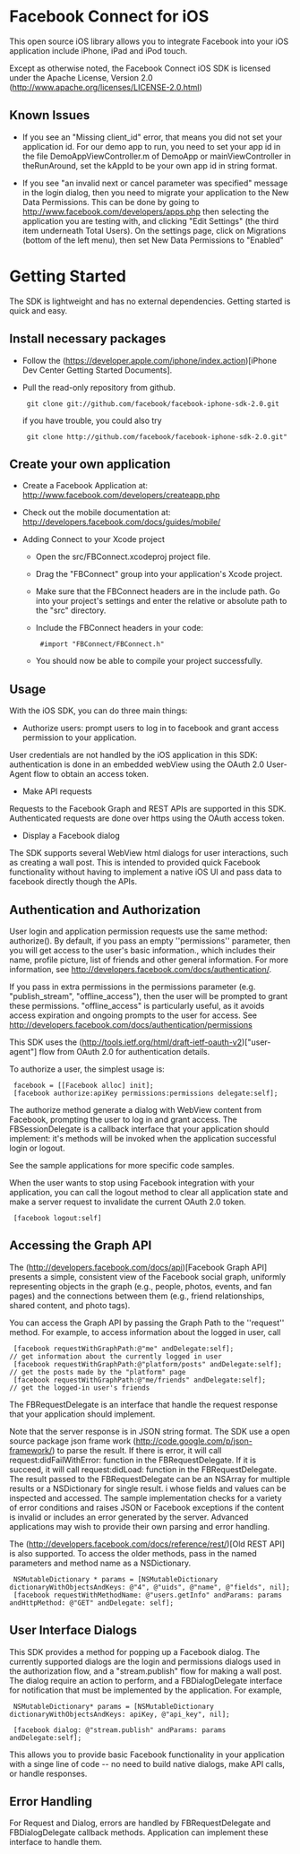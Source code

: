 Facebook Connect for iOS
===========================

This open source iOS library allows you to integrate Facebook into your iOS application include iPhone, iPad and iPod touch.

Except as otherwise noted, the Facebook Connect iOS SDK is licensed under the Apache License, Version 2.0 (http://www.apache.org/licenses/LICENSE-2.0.html)

Known Issues
------------
* If you see an "Missing client_id" error, that means you did not set your application id. For our demo app to run, you need to set your app id in the file DemoAppViewController.m of DemoApp or mainViewController in theRunAround, set the kAppId to be your own app id in string format. 

* If you see "an invalid next or cancel parameter was specified" message in the login dialog, then you need to migrate your application to the New Data Permissions. This can be done by going to http://www.facebook.com/developers/apps.php then selecting the application you are testing with, and clicking "Edit Settings" (the third item underneath Total Users). On the settings page, click on Migrations (bottom of the left menu), then set New Data Permissions to "Enabled"

Getting Started
===============

The SDK is lightweight and has no external dependencies. Getting started is quick and easy.

Install necessary packages
--------------------------

* Follow the (https://developer.apple.com/iphone/index.action)[iPhone Dev Center Getting Started Documents]. 

* Pull the read-only repository from github. 

       git clone git://github.com/facebook/facebook-iphone-sdk-2.0.git   
  
  if you have trouble, you could also try 
     
       git clone http://github.com/facebook/facebook-iphone-sdk-2.0.git"

Create your own application
---------------------------

* Create a Facebook Application at: http://www.facebook.com/developers/createapp.php

* Check out the mobile documentation at: http://developers.facebook.com/docs/guides/mobile/

* Adding Connect to your Xcode project
  * Open the src/FBConnect.xcodeproj project file.
  * Drag the "FBConnect" group into your application's Xcode project.
  * Make sure that the FBConnect headers are in the include path. Go into your project's settings and enter the relative or absolute path to the "src" directory.
  * Include the FBConnect headers in your code:

         #import "FBConnect/FBConnect.h"

  * You should now be able to compile your project successfully.

Usage
-----

With the iOS SDK, you can do three main things:

* Authorize users: prompt users to log in to facebook and grant access permission to your application.

User credentials are not handled by the iOS application in this SDK: authentication is done in an embedded webView using the OAuth 2.0 User-Agent flow to obtain an access token.

* Make API requests

Requests to the Facebook Graph and REST APIs are supported in this SDK. Authenticated requests are done over https using the OAuth access token.

* Display a Facebook dialog

The SDK supports several WebView html dialogs for user interactions, such as creating a wall post. This is intended to provided quick Facebook functionality without having to implement a native iOS UI and pass data to facebook directly though the APIs.

Authentication and Authorization
--------------------------------

User login and application permission requests use the same method: authorize(). By default, if you pass an empty ''permissions'' parameter, then you will get access to the user's basic information., which includes their name, profile picture, list of friends and other general information. For more information, see http://developers.facebook.com/docs/authentication/.

If you pass in extra permissions in the permissions parameter (e.g. "publish_stream", "offline_access"), then the user will be prompted to grant these permissions. "offline_access" is particularly useful, as it avoids access expiration and ongoing prompts to the user for access. See http://developers.facebook.com/docs/authentication/permissions

This SDK uses the (http://tools.ietf.org/html/draft-ietf-oauth-v2)["user-agent"] flow from OAuth 2.0 for authentication details.

To authorize a user, the simplest usage is:

     facebook = [[Facebook alloc] init];
     [facebook authorize:apiKey permissions:permissions delegate:self];

The authorize method generate a dialog with WebView content from Facebook, prompting the user to log in and grant access. The FBSessionDelegate is a callback interface that your application should implement: it's methods will be invoked when the application successful login or logout.

See the sample applications for more specific code samples.

When the user wants to stop using Facebook integration with your application, you can call the logout method to clear all application state and make a server request to invalidate the current OAuth 2.0 token.

     [facebook logout:self]


Accessing the Graph API
-----------------------

The (http://developers.facebook.com/docs/api)[Facebook Graph API] presents a simple, consistent view of the Facebook social graph, uniformly representing objects in the graph (e.g., people, photos, events, and fan pages) and the connections between them (e.g., friend relationships, shared content, and photo tags).

You can access the Graph API by passing the Graph Path to the ''request'' method. For example, to access information about the logged in user, call

     [facebook requestWithGraphPath:@"me" andDelegate:self];             // get information about the currently logged in user
     [facebook requestWithGraphPath:@"platform/posts" andDelegate:self]; // get the posts made by the "platform" page
     [facebook requestWithGraphPath:@"me/friends" andDelegate:self];     // get the logged-in user's friends

The FBRequestDelegate is an interface that handle the request response that your application should implement.

Note that the server response is in JSON string format. The SDK use a open source package json frame work (http://code.google.com/p/json-framework/) to parse the result. If there is error, it will call request:didFailWithError: function in the FBRequestDelegate. If it is succeed, it will call request:didLoad: function in the FBRequestDelegate. The result passed to the FBRequestDelegate can be an NSArray for multiple results or a NSDictionary for single result.
i whose fields and values can be inspected and accessed. The sample implementation checks for a variety of error conditions and raises JSON or Facebook exceptions if the content is invalid or includes an error generated by the server. Advanced applications may wish to provide their own parsing and error handling.

The (http://developers.facebook.com/docs/reference/rest/)[Old REST API] is also supported. To access the older methods, pass in the named parameters and method name as a NSDictionary.

     NSMutableDictionary * params = [NSMutableDictionary dictionaryWithObjectsAndKeys: @"4", @"uids", @"name", @"fields", nil];
     [facebook requestWithMethodName: @"users.getInfo" andParams: params andHttpMethod: @"GET" andDelegate: self]; 


User Interface Dialogs
----------------------

This SDK provides a method for popping up a Facebook dialog. The currently supported dialogs are the login and permissions dialogs used in the authorization flow, and a "stream.publish" flow for making a wall post.  The dialog require an action to perform, and a FBDialogDelegate interface for notification that must be implemented by the application. For example,

     NSMutableDictionary* params = [NSMutableDictionary dictionaryWithObjectsAndKeys: apiKey, @"api_key", nil];
  
     [facebook dialog: @"stream.publish" andParams: params andDelegate:self];

This allows you to provide basic Facebook functionality in your application with a singe line of code -- no need to build native dialogs, make API calls, or handle responses.

Error Handling
--------------

For Request and Dialog, errors are handled by FBRequestDelegate and FBDialogDelegate callback methods. Application can implement these interface to handle them.

